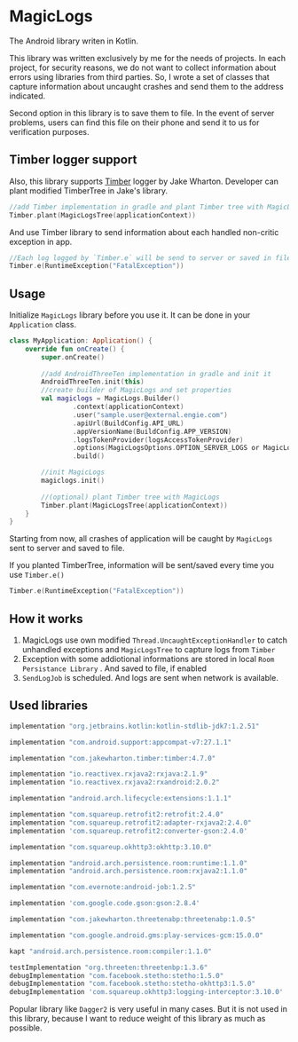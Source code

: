 # MagicLogs

The Android library writen in Kotlin.

This library was written exclusively by me for the needs of projects. In each project, for security reasons, we do not want to collect information about errors using libraries from third parties. So, I wrote a set of classes that capture information about uncaught crashes and send them to the address indicated.

Second option in this library is to save them to file. In the event of server problems, users can find this file on their phone and send it to us for verification purposes.

## Timber logger support

Also, this library supports [Timber](https://github.com/JakeWharton/timber) logger by Jake Wharton. Developer can plant modified TimberTree in Jake's library.

```kotlin
//add Timber implementation in gradle and plant Timber tree with MagicLogs
Timber.plant(MagicLogsTree(applicationContext))
```

And use Timber library to send information about each handled non-critic exception in app.

```kotlin
//Each log logged by `Timber.e` will be send to server or saved in file
Timber.e(RuntimeException("FatalException"))
```

## Usage

Initialize `MagicLogs` library before you use it. It can be done in your `Application` class.

```kotlin
class MyApplication: Application() {
    override fun onCreate() {
        super.onCreate()
        
        //add AndroidThreeTen implementation in gradle and init it
        AndroidThreeTen.init(this)
        //create builder of MagicLogs and set properties
        val magiclogs = MagicLogs.Builder()
                .context(applicationContext)
                .user("sample.user@external.engie.com")
                .apiUrl(BuildConfig.API_URL)
                .appVersionName(BuildConfig.APP_VERSION)
                .logsTokenProvider(logsAccessTokenProvider)
                .options(MagicLogsOptions.OPTION_SERVER_LOGS or MagicLogsOptions.OPTION_FILE_LOGS)
                .build()

        //init MagicLogs
        magiclogs.init()
        
        //(optional) plant Timber tree with MagicLogs
        Timber.plant(MagicLogsTree(applicationContext))
    }
}
```

Starting from now, all crashes of application will be caught by `MagicLogs` sent to server and saved to file.

If you planted TimberTree, information will be sent/saved every time you use `Timber.e()` 

```kotlin
Timber.e(RuntimeException("FatalException"))
```



## How it works

1. MagicLogs use own modified `Thread.UncaughtExceptionHandler` to catch unhandled exceptions and `MagicLogsTree` to capture logs from `Timber` 
2. Exception with some addiotional informations are stored in local `Room Persistance Library` . And saved to file, if enabled
3.  `SendLogJob` is scheduled. And logs are sent when network is available.

## Used libraries

```groovy
implementation "org.jetbrains.kotlin:kotlin-stdlib-jdk7:1.2.51"

implementation "com.android.support:appcompat-v7:27.1.1"

implementation "com.jakewharton.timber:timber:4.7.0"

implementation "io.reactivex.rxjava2:rxjava:2.1.9"
implementation "io.reactivex.rxjava2:rxandroid:2.0.2"

implementation "android.arch.lifecycle:extensions:1.1.1"

implementation "com.squareup.retrofit2:retrofit:2.4.0"
implementation "com.squareup.retrofit2:adapter-rxjava2:2.4.0"
implementation 'com.squareup.retrofit2:converter-gson:2.4.0'

implementation "com.squareup.okhttp3:okhttp:3.10.0"

implementation "android.arch.persistence.room:runtime:1.1.0"
implementation "android.arch.persistence.room:rxjava2:1.1.0"

implementation "com.evernote:android-job:1.2.5"

implementation 'com.google.code.gson:gson:2.8.4'

implementation "com.jakewharton.threetenabp:threetenabp:1.0.5"

implementation "com.google.android.gms:play-services-gcm:15.0.0"

kapt "android.arch.persistence.room:compiler:1.1.0"

testImplementation "org.threeten:threetenbp:1.3.6"
debugImplementation "com.facebook.stetho:stetho:1.5.0"
debugImplementation "com.facebook.stetho:stetho-okhttp3:1.5.0"
debugImplementation 'com.squareup.okhttp3:logging-interceptor:3.10.0'
```

Popular library like `Dagger2` is very useful in many cases. But it is not used in this library, because I want to reduce weight of this library as much as possible.